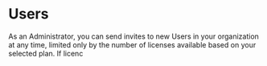 # Users

As an Administrator, you can send invites to new Users in your organization at any time, limited only by the number of licenses available based on your selected plan.  If licenc